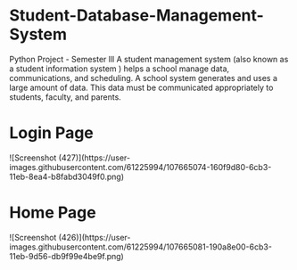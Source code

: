 # Student-Database-Management-System
Python Project - Semester lll
A student management system (also known as a student information system ) helps a school manage data, communications, and scheduling. A school system generates and uses a large amount of data. This data must be communicated appropriately to students, faculty, and parents.
<h1>Login Page</h1>
![Screenshot (427)](https://user-images.githubusercontent.com/61225994/107665074-160f9d80-6cb3-11eb-8ea4-b8fabd3049f0.png)

<h1>Home Page</h1>
![Screenshot (426)](https://user-images.githubusercontent.com/61225994/107665081-190a8e00-6cb3-11eb-9d56-db9f99e4be9f.png)

